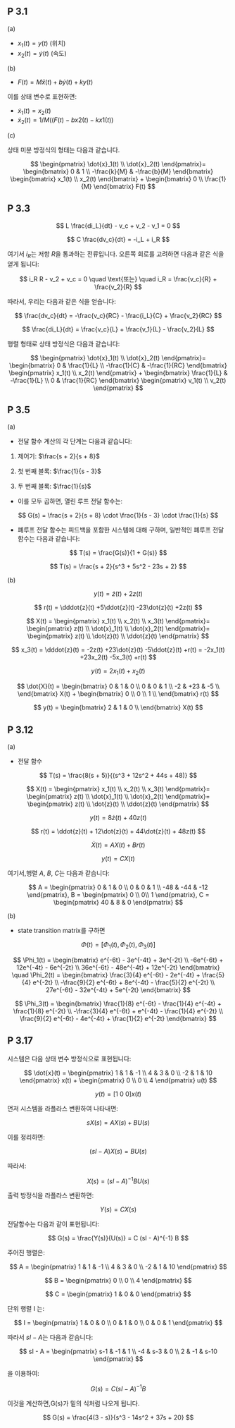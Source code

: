 
## P 3.1

(a)
- $x_1(t) = y(t)$ (위치)
- $x_2(t) = ẏ(t)$ (속도)

(b)
- $F(t) = Mẍ(t) + bẏ(t) + ky(t)$

이를 상태 변수로 표현하면:
- $ẋ_1(t) = x_2(t)$
- $ẋ_2(t) = 1/M((F(t) − bx2(t) − kx1(t))$

(c)

상태 미분 방정식의 형태는 다음과 같습니다.

$$
\begin{pmatrix}
\dot{x}_1(t) \\
\dot{x}_2(t)
\end{pmatrix}=
\begin{bmatrix}
0 & 1 \\
-\frac{k}{M} & -\frac{b}{M}
\end{bmatrix}
\begin{bmatrix}
x_1(t) \\
x_2(t)
\end{bmatrix}
+
\begin{bmatrix}
0 \\
\frac{1}{M}
\end{bmatrix}
F(t)
$$

## P 3.3

$$
L \frac{di_L}{dt} - v_c + v_2 - v_1 = 0
$$

$$
C \frac{dv_c}{dt} = -i_L + i_R
$$

여기서 $i_R$는 저항 $R$을 통과하는 전류입니다. 오른쪽 회로를 고려하면 다음과 같은 식을 얻게 됩니다:

$$
i_R R - v_2 + v_c = 0 \quad \text{또는} \quad i_R = \frac{v_c}{R} + \frac{v_2}{R}
$$

따라서, 우리는 다음과 같은 식을 얻습니다:

$$
\frac{dv_c}{dt} = -\frac{v_c}{RC} - \frac{i_L}{C} + \frac{v_2}{RC}
$$

$$
\frac{di_L}{dt} = \frac{v_c}{L} + \frac{v_1}{L} - \frac{v_2}{L}
$$

행렬 형태로 상태 방정식은 다음과 같습니다:

$$
\begin{pmatrix}
\dot{x}_1(t) \\
\dot{x}_2(t)
\end{pmatrix}=
\begin{bmatrix}
0 & \frac{1}{L} \\
-\frac{1}{C} & -\frac{1}{RC}
\end{bmatrix}
\begin{pmatrix}
x_1(t) \\
x_2(t)
\end{pmatrix}
+
\begin{bmatrix}
\frac{1}{L} & -\frac{1}{L} \\
0 & \frac{1}{RC}
\end{bmatrix}
\begin{pmatrix}
v_1(t) \\
v_2(t)
\end{pmatrix}
$$


## P 3.5

(a) 

- 전달 함수 계산의 각 단계는 다음과 같습니다:
1. 제어기: $\frac{s + 2}{s + 8}$

2. 첫 번째 블록: $\frac{1}{s - 3}$

3. 두 번째 블록: $\frac{1}{s}$

- 이를 모두 곱하면, 열린 루프 전달 함수는:

$$
G(s) = \frac{s + 2}{s + 8} \cdot \frac{1}{s - 3} \cdot \frac{1}{s}
$$

- 폐루프 전달 함수는 피드백을 포함한 시스템에 대해 구하며, 일반적인 폐루프 전달 함수는 다음과 같습니다:

$$
T(s) = \frac{G(s)}{1 + G(s)}
$$

$$
T(s) = \frac{s + 2}{s^3 + 5s^2 - 23s + 2}
$$

(b) 

$$
y(t) = \dot{z}(t) + 2z(t)
$$

$$
r(t) = \dddot{z}(t) +5\ddot{z}(t) -23\dot{z}(t) +2z(t)
$$

$$ 
X(t) =
\begin{pmatrix}
x_1(t) \\ 
x_2(t) \\ 
x_3(t) 
\end{pmatrix}=
\begin{pmatrix}
z(t) \\ 
\dot{x}_1(t) \\ 
\dot{x}_2(t) 
\end{pmatrix}=
\begin{pmatrix}
z(t) \\ 
\dot{z}(t) \\ 
\ddot{z}(t) 
\end{pmatrix}
$$

$$
x_3(t) = \dddot{z}(t) = -2z(t) +23\dot{z}(t) -5\ddot{z}(t) +r(t) = -2x_1(t) +23x_2(t) -5x_3(t) +r(t)
$$

$$
y(t) = 2x_1(t) +x_2(t)
$$

$$
\dot{X}(t) =
\begin{bmatrix}
0 & 1 & 0 \\
0 & 0 & 1 \\
-2 & +23 & -5 \\
\end{bmatrix} X(t)
+
\begin{bmatrix}
0 \\
0 \\
1 \\
\end{bmatrix} r(t)
$$

$$
y(t) =
\begin{bmatrix}
2 & 1 & 0 \\
\end{bmatrix} X(t)
$$

## P 3.12
(a)
- 전달 함수
  
$$
T(s) = \frac{8(s + 5)}{(s^3 + 12s^2 + 44s + 48)}
$$

$$ 
X(t) =
\begin{pmatrix}
x_1(t) \\ 
x_2(t) \\ 
x_3(t) 
\end{pmatrix}=
\begin{pmatrix}
z(t) \\ 
\dot{x}_1(t) \\ 
\dot{x}_2(t) 
\end{pmatrix}=
\begin{pmatrix}
z(t) \\ 
\dot{z}(t) \\ 
\ddot{z}(t) 
\end{pmatrix}
$$

$$
y(t) = 8\dot{z}(t) + 40z(t)
$$

$$
r(t) = \ddot{z}(t) + 12\dot{z}(t) + 44\dot{z}(t) + 48z(t)
$$

$$
\dot{X}(t) = AX(t) + Br(t)
$$

$$
y(t) = CX(t)
$$

여기서,행렬 $A$, $B$, $C$는 다음과 같습니다:

$$
A = \begin{pmatrix}
0 & 1 & 0 \\ 
0 & 0 & 1 \\ 
-48 & -44 & -12 
\end{pmatrix}, 
B = 
\begin{pmatrix} 
0 \\
0\\
1
\end{pmatrix},
C = \begin{pmatrix} 40 & 8 & 0 \end{pmatrix}
$$


(b)

- state transition matrix를 구하면

$$
Φ(t) = [Φ_1(t), Φ_2(t), Φ_3(t)]
$$

$$
\Phi_1(t) =
\begin{bmatrix}
e^{-6t} - 3e^{-4t} + 3e^{-2t} \\
-6e^{-6t} + 12e^{-4t} - 6e^{-2t} \\
36e^{-6t} - 48e^{-4t} + 12e^{-2t}
\end{bmatrix}
\quad
\Phi_2(t) =
\begin{bmatrix}
\frac{3}{4} e^{-6t} - 2e^{-4t} + \frac{5}{4} e^{-2t} \\
-\frac{9}{2} e^{-6t} + 8e^{-4t} - \frac{5}{2} e^{-2t} \\
27e^{-6t} - 32e^{-4t} + 5e^{-2t}
\end{bmatrix}
$$

$$
\Phi_3(t) =
\begin{bmatrix}
\frac{1}{8} e^{-6t} - \frac{1}{4} e^{-4t} + \frac{1}{8} e^{-2t} \\
-\frac{3}{4} e^{-6t} + e^{-4t} - \frac{1}{4} e^{-2t} \\
\frac{9}{2} e^{-6t} - 4e^{-4t} + \frac{1}{2} e^{-2t}
\end{bmatrix}
$$

## P 3.17

시스템은 다음 상태 변수 방정식으로 표현됩니다:

$$
\dot{x}(t) = 
\begin{pmatrix}
1 & 1 & -1 \\
4 & 3 & 0 \\
-2 & 1 & 10
\end{pmatrix}
x(t) + 
\begin{pmatrix}
0 \\
0 \\
4
\end{pmatrix}
u(t)
$$

$$
y(t) = [1 \ 0 \ 0] x(t)
$$

먼저 시스템을 라플라스 변환하여 나타내면:

$$
sX(s) = A X(s) + B U(s)
$$

이를 정리하면:

$$
(sI - A) X(s) = B U(s)
$$

따라서:

$$
X(s) = (sI - A)^{-1} B U(s)
$$

출력 방정식을 라플라스 변환하면:

$$
Y(s) = C X(s)
$$

전달함수는 다음과 같이 표현됩니다:

$$
G(s) = \frac{Y(s)}{U(s)} = C (sI - A)^{-1} B
$$

주어진 행렬은:

$$ 
A =
\begin{pmatrix}
1 & 1 & -1 \\
4 & 3 & 0 \\
-2 & 1 & 10
\end{pmatrix}
$$  

$$ 
B =
\begin{pmatrix}
0 \\ 
0 \\ 
4 
\end{pmatrix}
$$

$$
C = 
\begin{pmatrix}
1 & 0 & 0 
\end{pmatrix}
$$

단위 행렬  I 는:

$$
I = 
\begin{pmatrix}
1 & 0 & 0 \\
0 & 1 & 0 \\
0 & 0 & 1
\end{pmatrix}
$$

따라서 $sI - A$는 다음과 같습니다:

$$
sI - A = 
\begin{pmatrix}
s-1 & -1 & 1 \\
-4 & s-3 & 0 \\
2 & -1 & s-10
\end{pmatrix}
$$

을 이용하여:

$$
G(s) = C (sI - A)^{-1} B
$$

이것을 계산하면,G(s)가 밑의 식처럼 나오게 됩니다.

$$
G(s) = \frac{4(3 - s)}{s^3 - 14s^2 + 37s + 20}
$$
